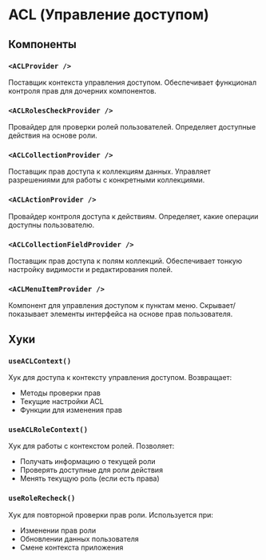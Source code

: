# ACL (Управление доступом)

## Компоненты

### `<ACLProvider />`
Поставщик контекста управления доступом. Обеспечивает функционал контроля прав для дочерних компонентов.

### `<ACLRolesCheckProvider />`
Провайдер для проверки ролей пользователей. Определяет доступные действия на основе роли.

### `<ACLCollectionProvider />`
Поставщик прав доступа к коллекциям данных. Управляет разрешениями для работы с конкретными коллекциями.

### `<ACLActionProvider />`
Провайдер контроля доступа к действиям. Определяет, какие операции доступны пользователю.

### `<ACLCollectionFieldProvider />`
Поставщик прав доступа к полям коллекций. Обеспечивает тонкую настройку видимости и редактирования полей.

### `<ACLMenuItemProvider />`
Компонент для управления доступом к пунктам меню. Скрывает/показывает элементы интерфейса на основе прав пользователя.

## Хуки

### `useACLContext()`
Хук для доступа к контексту управления доступом. Возвращает:
- Методы проверки прав
- Текущие настройки ACL
- Функции для изменения прав

### `useACLRoleContext()`
Хук для работы с контекстом ролей. Позволяет:
- Получать информацию о текущей роли
- Проверять доступные для роли действия
- Менять текущую роль (если есть права)

### `useRoleRecheck()`
Хук для повторной проверки прав роли. Используется при:
- Изменении прав роли
- Обновлении данных пользователя
- Смене контекста приложения
